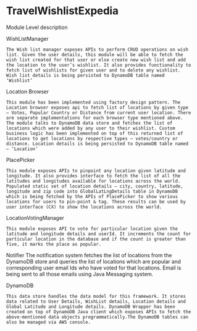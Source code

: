 # TravelWishlistExpedia


Module Level description

WishListManager

    The Wish list manager exposes APIs to perform CRUD operations on wish list. Given the user details, this module will be able to fetch the wish list created for that user or else create new wish list and add the location to the user’s wishlist. It also provides functionality to fetch list of wishlists for given user and to delete any wishlist. Wish list details is being persisted to DynamoDB table named ‘Wishlist’

Location Browser

    This module has been implemented using factory design pattern. The Location browser exposes api to fetch list of locations by given type – Votes, Popular Country or Distance from current user location. There are separate implementations for each browser type mentioned above. The module talks to DynamoDB data store and fetches the list of locations which were added by any user to their wishlist. Custom business logic has been implemented on top of this returned list of locations to get locations by respective types – votes/country or distance. Location details is being persisted to DynamoDB table named – ‘Location’

PlacePicker

    This module exposes APIs to pinpoint any location given latitude and longitude. It also provides interface to fetch the list of all the latitudes and longitudes available for locations across the world. Populated static set of location details – city, country, latitude, longitude and zip code into GlobalLatLngDetails table in DynamoDB which is being fetched by the APIs of PlacePicker to show various locations for users to pin-point & tag. These results can be used by user interface (CX) to show the locations across the world.

LocationVotingManager

    This module exposes API to vote for particular location given the latitude and longitude details and userId. It increments the count for particular location in the database and if the count is greater than five, it marks the place as popular.

Notifier
        The notification system fetches the list of locations from the DynamoDB store and queries the list of locations which are popular and corresponding user email Ids who have voted for that locations. Email is being sent to all those emails using Java Messaging system.

DynamoDB

    This data store handles the data model for this framework. It stores data related to User Details, WishList details, Location details and Global Latitude and Longitude details. DynamoDB Wrapper has been created on top of DynamoDB Java client which exposes APIs to fetch the above-mentioned data objects programmatically.The DynamoDB tables can also be managed via AWS console. 

